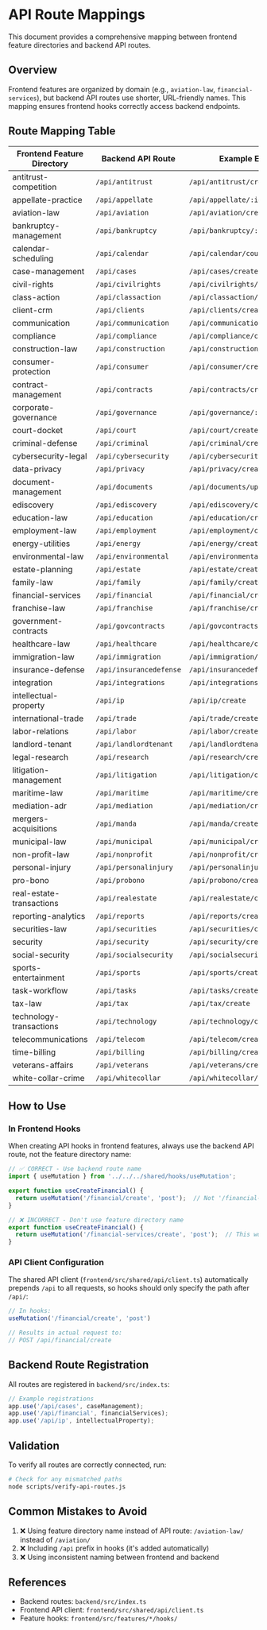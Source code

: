 # API Route Mappings

This document provides a comprehensive mapping between frontend feature directories and backend API routes.

## Overview

Frontend features are organized by domain (e.g., `aviation-law`, `financial-services`), but backend API routes use shorter, URL-friendly names. This mapping ensures frontend hooks correctly access backend endpoints.

## Route Mapping Table

| Frontend Feature Directory | Backend API Route | Example Endpoint |
|----------------------------|-------------------|------------------|
| antitrust-competition | `/api/antitrust` | `/api/antitrust/create` |
| appellate-practice | `/api/appellate` | `/api/appellate/:id` |
| aviation-law | `/api/aviation` | `/api/aviation/create` |
| bankruptcy-management | `/api/bankruptcy` | `/api/bankruptcy/:id` |
| calendar-scheduling | `/api/calendar` | `/api/calendar/court-dates` |
| case-management | `/api/cases` | `/api/cases/create` |
| civil-rights | `/api/civilrights` | `/api/civilrights/create` |
| class-action | `/api/classaction` | `/api/classaction/:id` |
| client-crm | `/api/clients` | `/api/clients/create` |
| communication | `/api/communication` | `/api/communication/messages/send` |
| compliance | `/api/compliance` | `/api/compliance/create` |
| construction-law | `/api/construction` | `/api/construction/create` |
| consumer-protection | `/api/consumer` | `/api/consumer/create` |
| contract-management | `/api/contracts` | `/api/contracts/create` |
| corporate-governance | `/api/governance` | `/api/governance/:id` |
| court-docket | `/api/court` | `/api/court/create` |
| criminal-defense | `/api/criminal` | `/api/criminal/create` |
| cybersecurity-legal | `/api/cybersecurity` | `/api/cybersecurity/create` |
| data-privacy | `/api/privacy` | `/api/privacy/create` |
| document-management | `/api/documents` | `/api/documents/upload` |
| ediscovery | `/api/ediscovery` | `/api/ediscovery/create` |
| education-law | `/api/education` | `/api/education/create` |
| employment-law | `/api/employment` | `/api/employment/create` |
| energy-utilities | `/api/energy` | `/api/energy/create` |
| environmental-law | `/api/environmental` | `/api/environmental/create` |
| estate-planning | `/api/estate` | `/api/estate/create` |
| family-law | `/api/family` | `/api/family/create` |
| financial-services | `/api/financial` | `/api/financial/create` |
| franchise-law | `/api/franchise` | `/api/franchise/create` |
| government-contracts | `/api/govcontracts` | `/api/govcontracts/create` |
| healthcare-law | `/api/healthcare` | `/api/healthcare/create` |
| immigration-law | `/api/immigration` | `/api/immigration/create` |
| insurance-defense | `/api/insurancedefense` | `/api/insurancedefense/create` |
| integration | `/api/integrations` | `/api/integrations/create` |
| intellectual-property | `/api/ip` | `/api/ip/create` |
| international-trade | `/api/trade` | `/api/trade/create` |
| labor-relations | `/api/labor` | `/api/labor/create` |
| landlord-tenant | `/api/landlordtenant` | `/api/landlordtenant/create` |
| legal-research | `/api/research` | `/api/research/create` |
| litigation-management | `/api/litigation` | `/api/litigation/create` |
| maritime-law | `/api/maritime` | `/api/maritime/create` |
| mediation-adr | `/api/mediation` | `/api/mediation/create` |
| mergers-acquisitions | `/api/manda` | `/api/manda/create` |
| municipal-law | `/api/municipal` | `/api/municipal/create` |
| non-profit-law | `/api/nonprofit` | `/api/nonprofit/create` |
| personal-injury | `/api/personalinjury` | `/api/personalinjury/create` |
| pro-bono | `/api/probono` | `/api/probono/create` |
| real-estate-transactions | `/api/realestate` | `/api/realestate/create` |
| reporting-analytics | `/api/reports` | `/api/reports/create` |
| securities-law | `/api/securities` | `/api/securities/create` |
| security | `/api/security` | `/api/security/create` |
| social-security | `/api/socialsecurity` | `/api/socialsecurity/create` |
| sports-entertainment | `/api/sports` | `/api/sports/create` |
| task-workflow | `/api/tasks` | `/api/tasks/create` |
| tax-law | `/api/tax` | `/api/tax/create` |
| technology-transactions | `/api/technology` | `/api/technology/create` |
| telecommunications | `/api/telecom` | `/api/telecom/create` |
| time-billing | `/api/billing` | `/api/billing/create` |
| veterans-affairs | `/api/veterans` | `/api/veterans/create` |
| white-collar-crime | `/api/whitecollar` | `/api/whitecollar/create` |

## How to Use

### In Frontend Hooks

When creating API hooks in frontend features, always use the backend API route, not the feature directory name:

```typescript
// ✅ CORRECT - Use backend route name
import { useMutation } from '../../../shared/hooks/useMutation';

export function useCreateFinancial() {
  return useMutation('/financial/create', 'post');  // Not '/financial-services/create'
}
```

```typescript
// ❌ INCORRECT - Don't use feature directory name
export function useCreateFinancial() {
  return useMutation('/financial-services/create', 'post');  // This won't work!
}
```

### API Client Configuration

The shared API client (`frontend/src/shared/api/client.ts`) automatically prepends `/api` to all requests, so hooks should only specify the path after `/api/`:

```typescript
// In hooks:
useMutation('/financial/create', 'post')

// Results in actual request to:
// POST /api/financial/create
```

## Backend Route Registration

All routes are registered in `backend/src/index.ts`:

```typescript
// Example registrations
app.use('/api/cases', caseManagement);
app.use('/api/financial', financialServices);
app.use('/api/ip', intellectualProperty);
```

## Validation

To verify all routes are correctly connected, run:

```bash
# Check for any mismatched paths
node scripts/verify-api-routes.js
```

## Common Mistakes to Avoid

1. ❌ Using feature directory name instead of API route: `/aviation-law/` instead of `/aviation/`
2. ❌ Including `/api` prefix in hooks (it's added automatically)
3. ❌ Using inconsistent naming between frontend and backend

## References

- Backend routes: `backend/src/index.ts`
- Frontend API client: `frontend/src/shared/api/client.ts`
- Feature hooks: `frontend/src/features/*/hooks/`
